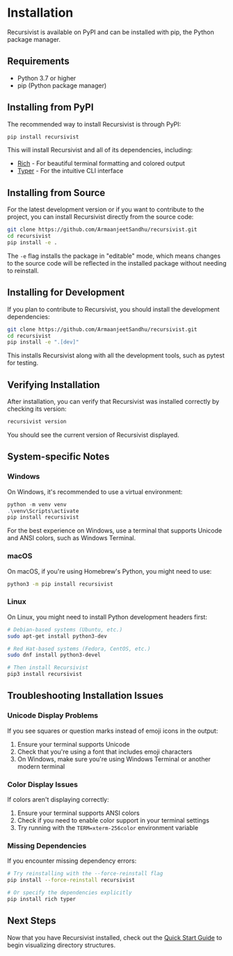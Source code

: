 # Installation

Recursivist is available on PyPI and can be installed with pip, the Python package manager.

## Requirements

- Python 3.7 or higher
- pip (Python package manager)

## Installing from PyPI

The recommended way to install Recursivist is through PyPI:

```bash
pip install recursivist
```

This will install Recursivist and all of its dependencies, including:

- [Rich](https://github.com/Textualize/rich) - For beautiful terminal formatting and colored output
- [Typer](https://github.com/tiangolo/typer) - For the intuitive CLI interface

## Installing from Source

For the latest development version or if you want to contribute to the project, you can install Recursivist directly from the source code:

```bash
git clone https://github.com/ArmaanjeetSandhu/recursivist.git
cd recursivist
pip install -e .
```

The `-e` flag installs the package in "editable" mode, which means changes to the source code will be reflected in the installed package without needing to reinstall.

## Installing for Development

If you plan to contribute to Recursivist, you should install the development dependencies:

```bash
git clone https://github.com/ArmaanjeetSandhu/recursivist.git
cd recursivist
pip install -e ".[dev]"
```

This installs Recursivist along with all the development tools, such as pytest for testing.

## Verifying Installation

After installation, you can verify that Recursivist was installed correctly by checking its version:

```bash
recursivist version
```

You should see the current version of Recursivist displayed.

## System-specific Notes

### Windows

On Windows, it's recommended to use a virtual environment:

```powershell
python -m venv venv
.\venv\Scripts\activate
pip install recursivist
```

For the best experience on Windows, use a terminal that supports Unicode and ANSI colors, such as Windows Terminal.

### macOS

On macOS, if you're using Homebrew's Python, you might need to use:

```bash
python3 -m pip install recursivist
```

### Linux

On Linux, you might need to install Python development headers first:

```bash
# Debian-based systems (Ubuntu, etc.)
sudo apt-get install python3-dev

# Red Hat-based systems (Fedora, CentOS, etc.)
sudo dnf install python3-devel

# Then install Recursivist
pip3 install recursivist
```

## Troubleshooting Installation Issues

### Unicode Display Problems

If you see squares or question marks instead of emoji icons in the output:

1. Ensure your terminal supports Unicode
2. Check that you're using a font that includes emoji characters
3. On Windows, make sure you're using Windows Terminal or another modern terminal

### Color Display Issues

If colors aren't displaying correctly:

1. Ensure your terminal supports ANSI colors
2. Check if you need to enable color support in your terminal settings
3. Try running with the `TERM=xterm-256color` environment variable

### Missing Dependencies

If you encounter missing dependency errors:

```bash
# Try reinstalling with the --force-reinstall flag
pip install --force-reinstall recursivist

# Or specify the dependencies explicitly
pip install rich typer
```

## Next Steps

Now that you have Recursivist installed, check out the [Quick Start Guide](quick-start.md) to begin visualizing directory structures.
